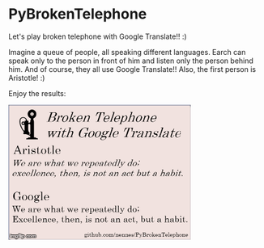 # PyBrokenTelephone
Let's play broken telephone with Google Translate!! :)

Imagine a queue of people, all speaking different languages. 
Earch can speak only to the person in front of him and listen only the person behind him. And of course, they all use Google Translate!!
Also, the first person is Aristotle! :)

Enjoy the results:

![](https://raw.githubusercontent.com/nennes/PyBrokenTelephone/master/img/google.vs.aristotle.gif)
